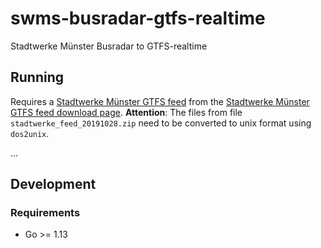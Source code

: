 # swms-busradar-gtfs-realtime

Stadtwerke Münster Busradar to GTFS-realtime

## Running

Requires a [Stadtwerke Münster GTFS feed] from the [Stadtwerke Münster GTFS feed download page]. **Attention**: The files from file `stadtwerke_feed_20191028.zip` need to be converted to unix format using `dos2unix`.


...


## Development

### Requirements

- Go >= 1.13

[Stadtwerke Münster GTFS feed]: https://www.stadtwerke-muenster.de/fileadmin/stwms/busverkehr/kundencenter/dokumente/GTFS/stadtwerke_feed_20191028.zip
[Stadtwerke Münster GTFS feed download page]: https://www.stadtwerke-muenster.de/privatkunden/mobilitaet/fahrplaninfos/fahr-netzplaene-downloads/open-data-gtfs/gtfs-download.html
